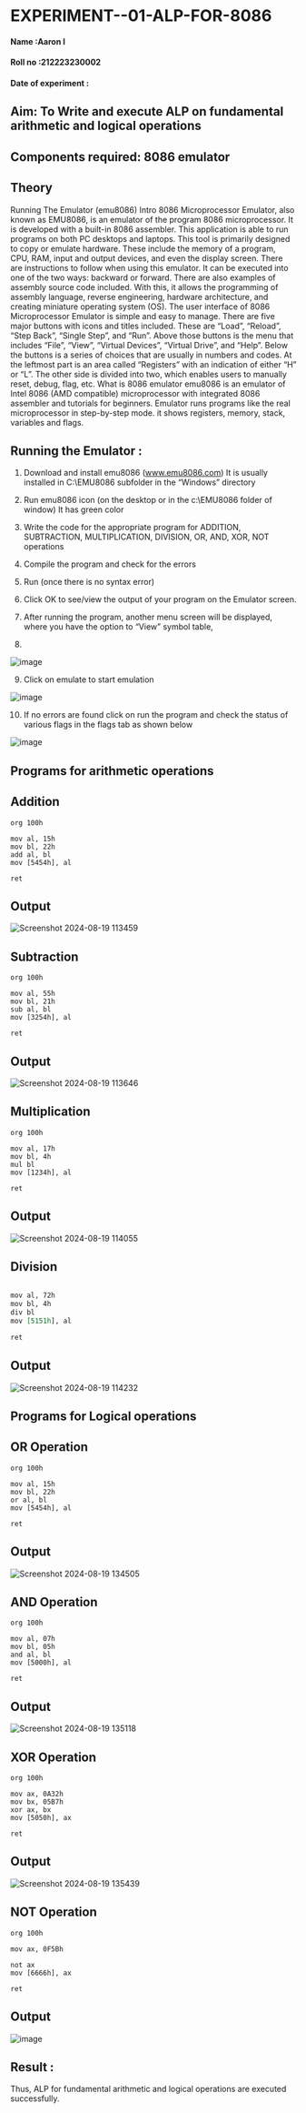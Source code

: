 # EXPERIMENT--01-ALP-FOR-8086

#### Name :Aaron I
#### Roll no :212223230002
#### Date of experiment :


## Aim: To Write and execute ALP on fundamental arithmetic and logical operations
## Components required: 8086  emulator 
## Theory 
Running The Emulator (emu8086) Intro 8086 Microprocessor Emulator, also known as EMU8086, is an emulator of the program 8086 microprocessor. It is developed with a built-in 8086 assembler. This application is able to run programs on both PC desktops and laptops. This tool is primarily designed to copy or emulate hardware. These include the memory of a program, CPU, RAM, input and output devices, and even the display screen. There are instructions to follow when using this emulator. It can be executed into one of the two ways: backward or forward. There are also examples of assembly source code included. With this, it allows the programming of assembly language, reverse engineering, hardware architecture, and creating miniature operating system (OS). The user interface of 8086 Microprocessor Emulator is simple and easy to manage. There are five major buttons with icons and titles included. These are “Load”, “Reload”, “Step Back”, “Single Step”, and “Run”. Above those buttons is the menu that includes “File”, “View”, “Virtual Devices”, “Virtual Drive”, and “Help”. Below the buttons is a series of choices that are usually in numbers and codes. At the leftmost part is an area called “Registers” with an indication of either “H” or “L”. The other side is divided into two, which enables users to manually reset, debug, flag, etc. What is 8086 emulator emu8086 is an emulator of Intel 8086 (AMD compatible) microprocessor with integrated 8086 assembler and tutorials for beginners. Emulator runs programs like the real microprocessor in step-by-step mode. it shows registers, memory, stack, variables and flags.


 ## Running the Emulator :
1.	Download and install emu8086 (www.emu8086.com) It is usually installed in C:\EMU8086 subfolder in the “Windows” directory
2.	Run  emu8086 icon (on the desktop or in the c:\EMU8086 folder of window) It has green color 
 
 
3.	Write the code for the appropriate program for ADDITION, SUBTRACTION, MULTIPLICATION, DIVISION, OR, AND, XOR, NOT operations 

4.	Compile the program and check for the errors 
5.	Run (once there is no syntax error) 

6.	Click OK to see/view the output of your program on the Emulator screen. 


7.	After running the program, another menu screen will be displayed, where you have the option to “View” symbol table,
8.	 


![image](https://user-images.githubusercontent.com/36288975/189273263-d65baae9-4b8f-4723-afb3-c0ffa4052b04.png)











9.	Click on emulate to start emulation 








![image](https://user-images.githubusercontent.com/36288975/189273273-9bb36ec1-e2e8-4892-8d35-37707332bfdc.png)








10.	If no errors are found click on run the program and check the status of various flags in the flags tab as shown below 






![image](https://user-images.githubusercontent.com/36288975/189273277-113a2a33-4a40-4ff8-95a5-ecd3a1f504fe.png)







## Programs for arithmetic  operations

## Addition
```
org 100h

mov al, 15h
mov bl, 22h
add al, bl
mov [5454h], al

ret
```
## Output  
 ![Screenshot 2024-08-19 113459](https://github.com/user-attachments/assets/d42b2503-4743-4049-90f5-1ac43b7153c4)

## Subtraction  
 ```
org 100h

mov al, 55h
mov bl, 21h
sub al, bl
mov [3254h], al

ret
```
## Output  
![Screenshot 2024-08-19 113646](https://github.com/user-attachments/assets/722fddbc-53b7-489e-a1e3-f6d5e9d43848)

## Multiplication 
```
org 100h

mov al, 17h
mov bl, 4h
mul bl
mov [1234h], al

ret
```
 ## Output  

![Screenshot 2024-08-19 114055](https://github.com/user-attachments/assets/51bcdcc4-b22b-4853-9320-2ce43297dc22)

## Division 
```org 100h

mov al, 72h
mov bl, 4h
div bl
mov [5151h], al

ret
```
## Output  
![Screenshot 2024-08-19 114232](https://github.com/user-attachments/assets/a4173f93-bad8-4653-bfd6-480f71de57a9)

## Programs for Logical operations
## OR Operation
```
org 100h

mov al, 15h
mov bl, 22h
or al, bl
mov [5454h], al

ret

```
## Output
![Screenshot 2024-08-19 134505](https://github.com/user-attachments/assets/a41563f6-a008-4a04-8eff-230bfe6dacf1)


## AND Operation
```
org 100h

mov al, 07h
mov bl, 05h
and al, bl
mov [5000h], al

ret

```
## Output
![Screenshot 2024-08-19 135118](https://github.com/user-attachments/assets/4d8efd41-ce19-4094-a5db-62aca9d6ad3d)

## XOR Operation
```
org 100h

mov ax, 0A32h
mov bx, 05B7h
xor ax, bx
mov [5050h], ax

ret

```
## Output
![Screenshot 2024-08-19 135439](https://github.com/user-attachments/assets/a3b46d73-a612-4d8e-815a-0698f88be6b9)

## NOT Operation
```
org 100h

mov ax, 0F5Bh

not ax
mov [6666h], ax

ret

```
## Output
![image](https://github.com/user-attachments/assets/4dde3cd8-07de-418e-9cbc-a4034ce45578)


## Result :
 Thus, ALP for fundamental arithmetic and logical operations are executed successfully.



